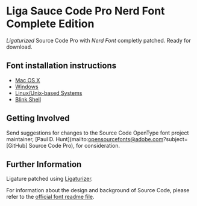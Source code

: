 # Liga Sauce Code Pro Nerd Font Complete Edition

*Ligaturized* Source Code Pro with *Nerd Font* completly patched. Ready for download.

## Font installation instructions

* [Mac OS X](http://support.apple.com/kb/HT2509)
* [Windows](https://www.microsoft.com/en-us/Typography/TrueTypeInstall.aspx)
* [Linux/Unix-based Systems](https://github.com/adobe-fonts/source-code-pro/issues/17#issuecomment-8967116)
* [Blink Shell](https://github.com/blinksh/blink/blob/raw/Resources/FontsAndThemes.md)

## Getting Involved

Send suggestions for changes to the Source Code OpenType font project maintainer, [Paul D. Hunt](mailto:opensourcefonts@adobe.com?subject=[GitHub] Source Code Pro), for consideration.

## Further Information

Ligature patched using [Ligaturizer](https://github.com/ToxicFrog/Ligaturizer).

For information about the design and background of Source Code, please refer to the [official font readme file](http://www.adobe.com/products/type/font-information/source-code-pro-readme.html).
